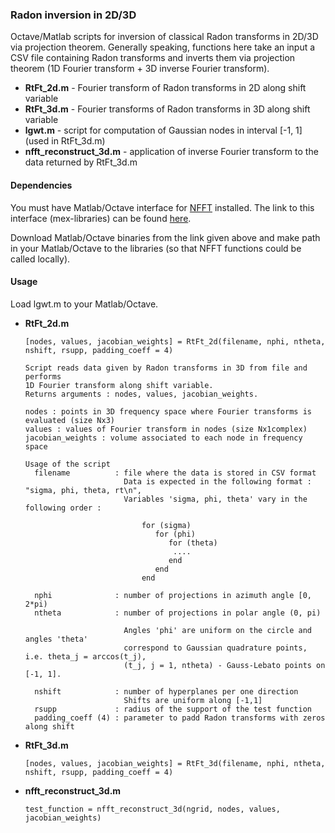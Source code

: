 ### Radon inversion in 2D/3D

Octave/Matlab scripts for inversion of classical Radon transforms in 2D/3D via projection theorem. 
Generally speaking, functions here take an input a CSV file containing Radon transforms and inverts them via 
projection theorem (1D Fourier transform + 3D inverse Fourier transform).

  * **RtFt_2d.m** - Fourier transform of Radon transforms in 2D along shift variable
  * **RtFt_3d.m** - Fourier transforms of Radon transforms in 3D along shift variable
  * **lgwt.m** - script for computation of Gaussian nodes in interval [-1, 1] (used in RtFt_3d.m)
  * **nfft_reconstruct_3d.m** - application of inverse Fourier transform to the data returned by RtFt_3d.m


#### Dependencies

   You must have Matlab/Octave interface for [NFFT](https://www-user.tu-chemnitz.de/~potts/nfft/) installed. 
   The link to this interface (mex-libraries) can be found [here](https://www-user.tu-chemnitz.de/~potts/nfft/download.php).

   Download Matlab/Octave binaries from the link given above and make path in your Matlab/Octave to the libraries 
   (so that NFFT    functions could be called locally).

#### Usage

 Load lgwt.m to your Matlab/Octave.

 * **RtFt_2d.m**
 
       [nodes, values, jacobian_weights] = RtFt_2d(filename, nphi, ntheta, nshift, rsupp, padding_coeff = 4)
       
       Script reads data given by Radon transforms in 3D from file and performs 
       1D Fourier transform along shift variable. 
       Returns arguments : nodes, values, jacobian_weights. 
       
       nodes : points in 3D frequency space where Fourier transforms is evaluated (size Nx3)
       values : values of Fourier transform in nodes (size Nx1complex)
       jacobian_weights : volume associated to each node in frequency space

       Usage of the script
         filename          : file where the data is stored in CSV format
                             Data is expected in the following format : "sigma, phi, theta, rt\n",
                             Variables 'sigma, phi, theta' vary in the following order : 
                 
                                 for (sigma) 
                                    for (phi) 
                                       for (theta)
                                        ....
                                       end
                                    end
                                 end
                                      
         nphi              : number of projections in azimuth angle [0, 2*pi)
         ntheta            : number of projections in polar angle (0, pi)
        
                             Angles 'phi' are uniform on the circle and angles 'theta' 
                             correspond to Gaussian quadrature points, i.e. theta_j = arccos(t_j), 
                             (t_j, j = 1, ntheta) - Gauss-Lebato points on [-1, 1]. 

         nshift            : number of hyperplanes per one direction
                             Shifts are uniform along [-1,1]
         rsupp             : radius of the support of the test function
         padding_coeff (4) : parameter to padd Radon transforms with zeros along shift
 
 * **RtFt_3d.m**
 
       [nodes, values, jacobian_weights] = RtFt_3d(filename, nphi, ntheta, nshift, rsupp, padding_coeff = 4)
 
 * **nfft_reconstruct_3d.m**
 
       test_function = nfft_reconstruct_3d(ngrid, nodes, values, jacobian_weights)

